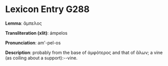 # Lexicon Entry G288

**Lemma**: ἄμπελος

**Transliteration (xlit)**: ámpelos

**Pronunciation**: am'-pel-os

**Description**:
probably from the base of ἀμφότερος and that of ἅλων; a vine (as coiling about a support):--vine.
